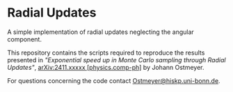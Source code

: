 # Radial Updates

A simple implementation of radial updates neglecting the angular component.

This repository contains the scripts required to reproduce the results presented in *"Exponential speed up in Monte Carlo sampling through Radial Updates"*, [arXiv:2411.xxxxx [physics.comp-ph]](https://arxiv.org/abs/2411.xxxxx) by Johann Ostmeyer.

For questions concerning the code contact [Ostmeyer@hiskp.uni-bonn.de](mailto:ostmeyer@hiskp.uni-bonn.de).
